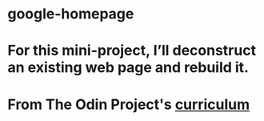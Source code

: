 # google-homepage
# For this mini-project, I’ll deconstruct an existing web page and rebuild it. 
# From The Odin Project's [curriculum](http://www.theodinproject.com/courses/web-development-101/lessons/html-css)